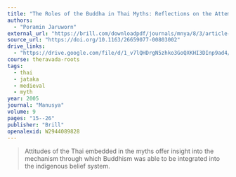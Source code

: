 ```yaml
---
title: "The Roles of the Buddha in Thai Myths: Reflections on the Attempt to Integrate Buddhism into Thai Local Beliefs"
authors:
  - "Poramin Jaruworn"
external_url: "https://brill.com/downloadpdf/journals/mnya/8/3/article-p15_2.pdf"
source_url: "https://doi.org/10.1163/26659077-00803002"
drive_links:
  - "https://drive.google.com/file/d/1_v7lQHDrgN5zhko3GoQXKHI3DInp9ad4/view?usp=drivesdk"
course: theravada-roots
tags:
  - thai
  - jataka
  - medieval
  - myth
year: 2005
journal: "Manusya"
volume: 9
pages: "15--26"
publisher: "Brill"
openalexid: W2944089828
---
```


> Attitudes of the Thai embedded in the myths offer insight into the mechanism through which Buddhism was able to be integrated into the indigenous belief system.

